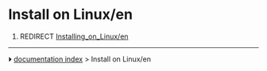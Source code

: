 # Install on Linux/en
1.  REDIRECT [Installing_on_Linux/en](Installing_on_Linux/en.md)



---
⏵ [documentation index](../README.md) > Install on Linux/en
